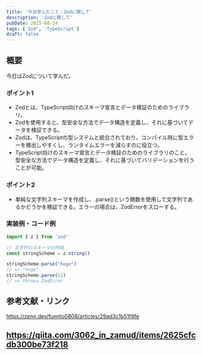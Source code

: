 ```yaml
---
title: '今日学んだこと：Zodに関して'
description: 'Zodに関して'
pubDate: 2025-08-24
tags: ['Zod', 'TypeScript']
draft: false
---
```


## 概要

今日はZodについて学んだ。

### ポイント1

- Zodとは、TypeScript向けのスキーマ宣言とデータ検証のためのライブラリ。
- Zodを使用すると、型安全な方法でデータ構造を定義し、それに基づいてデータを検証できる。
- Zodは、TypeScriptの型システムと統合されており、コンパイル時に型エラーを検出しやすくし、ランタイムエラーを減らすのに役立つ。
- TypeScript向けのスキーマ宣言とデータ検証のためのライブラリのこと。
型安全な方法でデータ構造を定義し、それに基づいてバリデーションを行うことが可能。

### ポイント2

- 単純な文字列スキーマを作成し、.parse()という関数を使用して文字列であるかどうかを検証できる。エラーの場合は、ZodErrorをスローする。

### 実装例・コード例

```typescript
import { z } from 'zod'

// 文字列のスキーマの作成
const stringScheme = z.string()

stringScheme.parse("hoge")
// => "hoge"
stringScheme.parse(12)
// => throws ZodError
```

## 参考文献・リンク

https://zenn.dev/fumito0808/articles/29ad3c1b51f8fe

https://qiita.com/3062_in_zamud/items/2625cfcdb300be73f218
---